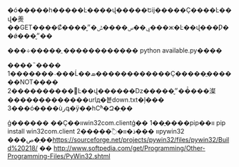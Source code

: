 ﻿�ó�����һ�����Ŀ����վ�����Եĳ�����Ҫ����Ŀ��վ�㷢��GET����Ȼ����ݷ��ص����ݰ�״̬���ж�Ŀ��վ���Ƿ��ǿ���״̬��

���÷�����
ֱ������������ python available.py����


����˵����
1�������˴���Ĺ��ܣ������������Ҫ�����ֱ������NOT����
2����������⵽Ŀ��վ������ǲ�����״̬��ᷢ���澯�������������urlд�뵽down.txt�ļ���
3���ó����ùرգ�ÿ��һСʱ�Զ�ִ��

ģ������
��Ҫ��װwin32com.clientģ��
1��ֱ����pip��װ
pip install win32com.client
2�����߰�װ
���ذ�װpywin32
���ص�ַ��https://sourceforge.net/projects/pywin32/files/pywin32/Build%20218/
��
http://www.softpedia.com/get/Programming/Other-Programming-Files/PyWin32.shtml